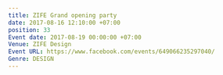 ```yaml
---
title: ZIFE Grand opening party
date: 2017-08-16 12:10:00 +07:00
position: 33
Event date: 2017-08-19 00:00:00 +07:00
Venue: ZIFE Design
Event URL: https://www.facebook.com/events/649066235297040/
Genre: DESIGN
---
```


